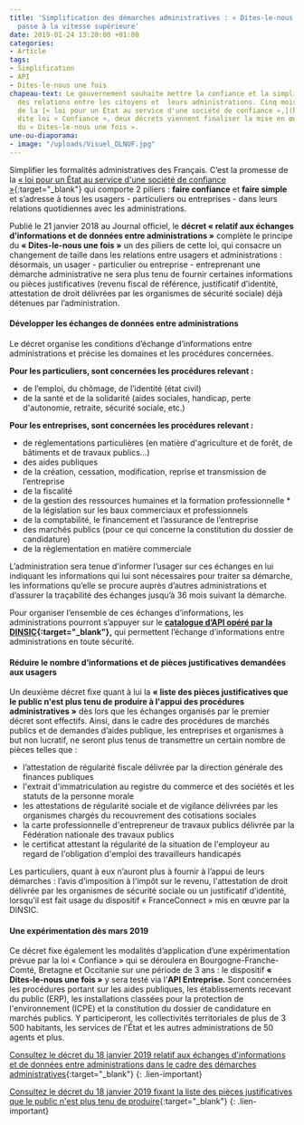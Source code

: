 ```yaml
---
title: 'Simplification des démarches administratives : « Dites-le-nous une fois »
  passe à la vitesse supérieure'
date: 2019-01-24 13:20:00 +01:00
categories:
- Article
tags:
- Simplification
- API
- Dites-le-nous une fois
chapeau-text: Le gouvernement souhaite mettre la confiance et la simplicité au cœur
  des relations entre les citoyens et  leurs administrations. Cinq mois après la promulgation
  de la [« loi pour un État au service d'une société de confiance »,](https://www.legifrance.gouv.fr/affichTexte.do;jsessionid=853C8147BBC226E07049DF2F6256B6B1.tplgfr26s_1?cidTexte=JORFTEXT000037307624&categorieLien=id)
  dite loi « Confiance », deux décrets viennent finaliser la mise en œuvre du principe
  du « Dites-le-nous une fois ».
une-ou-diaporama:
- image: "/uploads/Visuel_DLNUF.jpg"
---
```


Simplifier les formalités administratives des Français. C’est la promesse de la [« loi pour un État au service d'une société de confiance »](https://www.legifrance.gouv.fr/affichTexte.do;jsessionid=853C8147BBC226E07049DF2F6256B6B1.tplgfr26s_1?cidTexte=JORFTEXT000037307624&categorieLien=id){:target="_blank"} qui comporte 2 piliers : **faire confiance** et **faire simple** et s’adresse à tous les usagers - particuliers ou entreprises - dans leurs relations quotidiennes avec les administrations.

Publié le 21 janvier 2018 au Journal officiel, le **décret « relatif aux échanges d’informations et de données entre administrations »** complète le principe du **« Dites-le-nous une fois »** un des piliers de cette loi, qui consacre un changement de taille dans les relations entre usagers et administrations : désormais, un usager - particulier ou entreprise - entreprenant une démarche administrative ne sera plus tenu de fournir certaines informations ou pièces justificatives (revenu fiscal de référence, justificatif d’identité, attestation de droit délivrées par les organismes de sécurité sociale) déjà détenues par l’administration.

#### Développer les échanges de données entre administrations

Le décret organise les conditions d’échange d’informations entre administrations et précise les domaines et les procédures concernées.

**Pour les particuliers, sont concernées les procédures relevant :** 
* de l’emploi, du chômage, de l’identité (état civil)
* de la santé et de la solidarité (aides sociales, handicap, perte d'autonomie, retraite, sécurité sociale, etc.)

**Pour les entreprises, sont concernées les procédures relevant :** 
* de réglementations particulières (en matière d'agriculture et de forêt, de bâtiments et de travaux publics…) 
* des aides publiques 
* de la création, cessation, modification, reprise et transmission de l’entreprise 
* de la fiscalité 
* de la gestion des ressources humaines et la formation professionnelle * de la législation sur les baux commerciaux et professionnels 
* de la comptabilité, le financement et l’assurance de l’entreprise 
* des marchés publics (pour ce qui concerne la constitution du dossier de candidature) 
* de la règlementation en matière commerciale

L’administration sera tenue d'informer l’usager sur ces échanges en lui indiquant les informations qui lui sont nécessaires pour traiter sa démarche, les informations qu’elle se procure auprès d’autres administrations et d’assurer la traçabilité des échanges jusqu’à 36 mois suivant la démarche. 

Pour organiser l’ensemble de ces échanges d’informations, les administrations pourront s’appuyer sur le **[catalogue d’API opéré par la DINSIC](https://api.gouv.fr/){:target="_blank"},** qui permettent l’échange d’informations entre administrations en toute sécurité. 

#### Réduire le nombre d’informations et de pièces justificatives demandées aux usagers 

Un deuxième décret fixe quant à lui la **« liste des pièces justificatives que le public n'est plus tenu de produire à l'appui des procédures administratives »** dès lors que les échanges organisés par le premier décret sont effectifs. Ainsi, dans le cadre des procédures de marchés publics et de demandes d’aides publique, les entreprises et organismes à but non lucratif, ne seront plus tenus de transmettre un certain nombre de pièces telles que :
* l’attestation de régularité fiscale délivrée par la direction générale des finances publiques
* l'extrait d'immatriculation au registre du commerce et des sociétés et les statuts de la personne morale
* les attestations de régularité sociale et de vigilance délivrées par les organismes chargés du recouvrement des cotisations sociales
* la carte professionnelle d'entrepreneur de travaux publics délivrée par la Fédération nationale des travaux publics
* le certificat attestant la régularité de la situation de l'employeur au regard de l'obligation d'emploi des travailleurs handicapés

Les particuliers, quant à eux n’auront plus à fournir à l’appui de leurs démarches : l’avis d’imposition à l'impôt sur le revenu, l'attestation de droit délivrée par les organismes de sécurité sociale ou un justificatif d’identité, lorsqu’il est fait usage du dispositif « FranceConnect » mis en œuvre par la DINSIC.

#### Une expérimentation dès mars 2019

Ce décret fixe également les modalités d’application d’une expérimentation prévue par la loi « Confiance » qui se déroulera en Bourgogne-Franche-Comté, Bretagne et Occitanie sur une période de 3 ans : le dispositif **« Dites-le-nous une fois »** y sera testé via l’**API Entreprise.** Sont concernées les procédures portant sur les aides publiques, les établissements recevant du public (ERP), les installations classées pour la protection de l'environnement (ICPE) et la constitution du dossier de candidature en marchés publics.
Y participeront, les collectivités territoriales de plus de 3 500 habitants, les services de l'État et les autres administrations de 50 agents et plus.


[Consultez le décret du 18 janvier 2019 relatif aux échanges d'informations et de données entre administrations dans le cadre des démarches administratives](https://www.legifrance.gouv.fr/affichTexte.do?cidTexte=JORFTEXT000038029589&dateTexte=&categorieLien=id){:target="_blank"}
{: .lien-important}

[Consultez le décret du 18 janvier 2019 fixant la liste des pièces justificatives que le public n'est plus tenu de produire](https://www.legifrance.gouv.fr/affichTexte.do?cidTexte=JORFTEXT000038029642&dateTexte=&categorieLien=id){:target="_blank"}
{: .lien-important}